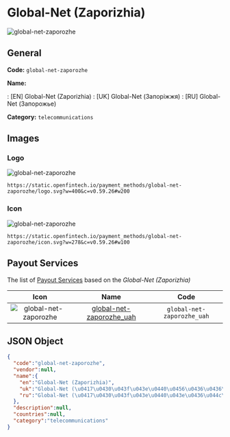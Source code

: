 
# Global-Net (Zaporizhia) 
![global-net-zaporozhe](https://static.openfintech.io/payment_methods/global-net-zaporozhe/logo.svg?w=400&c=v0.59.26#w200)  

## General 
**Code:** `global-net-zaporozhe` 
 
**Name:** 
 
:	[EN] Global-Net (Zaporizhia) 
:	[UK] Global-Net (Запоріжжя) 
:	[RU] Global-Net (Запорожье) 
 
**Category:** `telecommunications` 
 

## Images 

### Logo 
![global-net-zaporozhe](https://static.openfintech.io/payment_methods/global-net-zaporozhe/logo.svg?w=400&c=v0.59.26#w200)  

```
https://static.openfintech.io/payment_methods/global-net-zaporozhe/logo.svg?w=400&c=v0.59.26#w200
```  

### Icon 
![global-net-zaporozhe](https://static.openfintech.io/payment_methods/global-net-zaporozhe/icon.svg?w=278&c=v0.59.26#w100)  

```
https://static.openfintech.io/payment_methods/global-net-zaporozhe/icon.svg?w=278&c=v0.59.26#w100
```  

## Payout Services 
 
The list of [Payout Services](/payout-services/) based on the _Global-Net (Zaporizhia)_ 

|Icon|Name|Code| 
|:---:|:---:|:---:| 
|![global-net-zaporozhe](https://static.openfintech.io/payout_methods/global-net-zaporozhe/icon.png?w=278&c=v0.59.26#w40) |[global-net-zaporozhe_uah](/payout-services/global-net-zaporozhe_uah/)|`global-net-zaporozhe_uah`| 
 

## JSON Object 

```json
{
  "code":"global-net-zaporozhe",
  "vendor":null,
  "name":{
    "en":"Global-Net (Zaporizhia)",
    "uk":"Global-Net (\u0417\u0430\u043f\u043e\u0440\u0456\u0436\u0436\u044f)",
    "ru":"Global-Net (\u0417\u0430\u043f\u043e\u0440\u043e\u0436\u044c\u0435)"
  },
  "description":null,
  "countries":null,
  "category":"telecommunications"
}
```  
